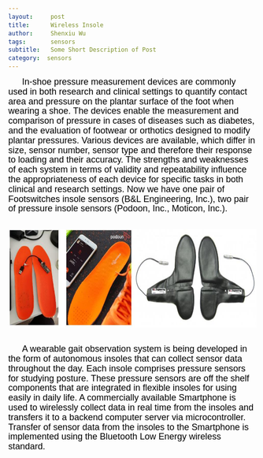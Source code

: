 ```yaml
---
layout:     post
title:      Wireless Insole
author:     Shenxiu Wu
tags: 		sensors
subtitle:  	Some Short Description of Post
category:  sensors
---
```

<!-- Start Writing Below in Markdown -->

<p style="text-indent:2em"><font face="Arial" color = "black" size="4" style="line-height: 1.1">
In-shoe pressure measurement devices are commonly used in both research and clinical settings to quantify contact area and pressure on the plantar surface of the foot when wearing a shoe. The devices enable the measurement and comparison of pressure in cases of diseases such as diabetes, and the evaluation of footwear or orthotics designed to modify plantar pressures. Various devices are available, which differ in size, sensor number, sensor type and therefore their response to loading and their accuracy. The strengths and weaknesses of each system in terms of validity and repeatability influence the appropriateness of each device for specific tasks in both clinical and research settings. Now we have one pair of Footswitches insole sensors (B&L Engineering, Inc.), two pair of pressure insole sensors (Podoon, Inc., Moticon, Inc.).
</font></p>

<br>

<!--<img align="center" src="/images/toolbox/sensors/insole.jpg" height="200" width="200"/>-->
<div align="center"><img width="700" height="200" src="/images/toolbox/sensors/insole1.jpg"></div>
<br>
<p style="text-indent:2em"><font face="Arial" color = "black" size="4" style="line-height: 1.1">
A wearable gait observation system is being developed in the form of autonomous insoles that can collect sensor data throughout the day. Each insole comprises pressure sensors for studying posture. These pressure sensors are off the shelf components that are integrated in flexible insoles for using easily in daily life. A commercially available Smartphone is used to wirelessly collect data in real time from the insoles and transfers it to a backend computer server via microcontroller. Transfer of sensor data from the insoles to the Smartphone is implemented using the Bluetooth Low Energy wireless standard.</font></p>

<!--<div align="center"><img width="150" height="150" src="/images/wireless IMU.jpg"></div>-->
<!--
![wireless IMU](/images/wireless IMU.jpg)
-->
<!--
<div style="text-align: center"> 
<img src="/images/wireless IMU.jpg"/> 
</div>
-->

<!--
<br><br>

<iframe width="550" height="300"  src="https://www.youtube.com/embed/INhJdPGtE1s" frameborder="0" allow="autoplay; encrypted-media" allowfullscreen> </iframe>
<br><br>
-->

<!--
Some of the information contained in this web site includes intellectual property covered by both issued and pending patent applications. It is intended solely for research, educational and scholarly purposes by not-for-profit research organizations. If you have interest in specific technologies for commercial applications, please contact us [here](/contact.html).
-->

